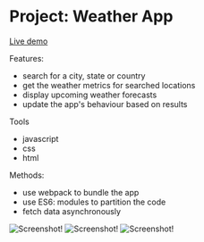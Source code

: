 # Project: Weather App

[Live demo](https://mwahyd.github.io/weather/)

Features:

- search for a city, state or country
- get the weather metrics for searched locations
- display upcoming weather forecasts
- update the app's behaviour based on results

Tools

- javascript
- css
- html

Methods:

- use webpack to bundle the app
- use ES6: modules to partition the code
- fetch data asynchronously

![Screenshot!](screenshot1.png)
![Screenshot!](screenshot2.png)
![Screenshot!](screenshot3.png)
